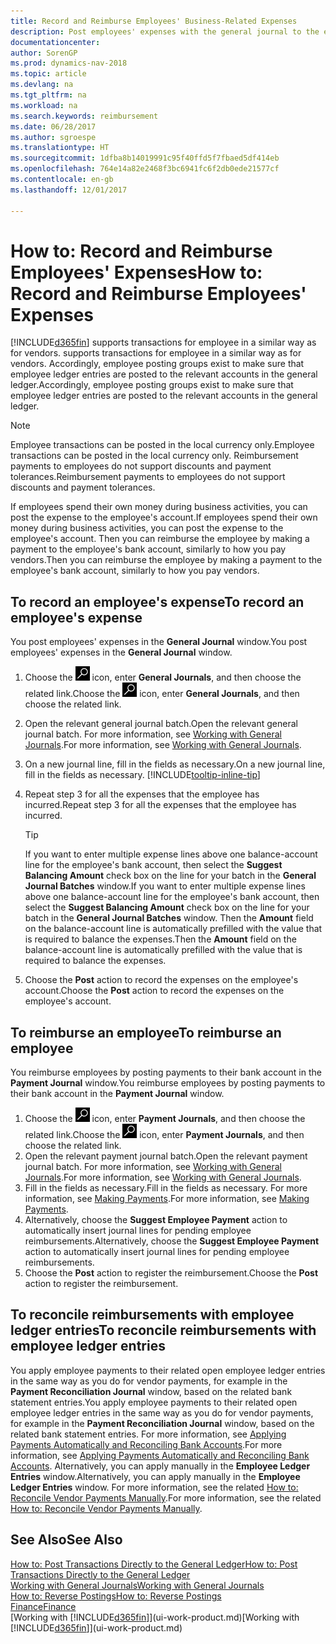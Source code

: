 ```yaml
---
title: Record and Reimburse Employees' Business-Related Expenses
description: Post employees' expenses with the general journal to the employee's account and later post a payment to the employee's bank account to reimburse for the business-related expense.
documentationcenter: 
author: SorenGP
ms.prod: dynamics-nav-2018
ms.topic: article
ms.devlang: na
ms.tgt_pltfrm: na
ms.workload: na
ms.search.keywords: reimbursement
ms.date: 06/28/2017
ms.author: sgroespe
ms.translationtype: HT
ms.sourcegitcommit: 1dfba8b14019991c95f40ffd5f7fbaed5df414eb
ms.openlocfilehash: 764e14a82e2468f3bc6941fc6f2db0ede21577cf
ms.contentlocale: en-gb
ms.lasthandoff: 12/01/2017

---
```

# <a name="how-to-record-and-reimburse-employees-expenses"></a><span data-ttu-id="c8e57-103">How to: Record and Reimburse Employees' Expenses</span><span class="sxs-lookup"><span data-stu-id="c8e57-103">How to: Record and Reimburse Employees' Expenses</span></span>
[!INCLUDE[d365fin](includes/d365fin_md.md)]<span data-ttu-id="c8e57-104"> supports transactions for employee in a similar way as for vendors.</span><span class="sxs-lookup"><span data-stu-id="c8e57-104"> supports transactions for employee in a similar way as for vendors.</span></span> <span data-ttu-id="c8e57-105">Accordingly, employee posting groups exist to make sure that employee ledger entries are posted to the relevant accounts in the general ledger.</span><span class="sxs-lookup"><span data-stu-id="c8e57-105">Accordingly, employee posting groups exist to make sure that employee ledger entries are posted to the relevant accounts in the general ledger.</span></span>

> [!NOTE]  
> <span data-ttu-id="c8e57-106">Employee transactions can be posted in the local currency only.</span><span class="sxs-lookup"><span data-stu-id="c8e57-106">Employee transactions can be posted in the local currency only.</span></span> <span data-ttu-id="c8e57-107">Reimbursement payments to employees do not support discounts and payment tolerances.</span><span class="sxs-lookup"><span data-stu-id="c8e57-107">Reimbursement payments to employees do not support discounts and payment tolerances.</span></span>

<span data-ttu-id="c8e57-108">If employees spend their own money during business activities, you can post the expense to the employee's account.</span><span class="sxs-lookup"><span data-stu-id="c8e57-108">If employees spend their own money during business activities, you can post the expense to the employee's account.</span></span> <span data-ttu-id="c8e57-109">Then you can reimburse the employee by making a payment to the employee's bank account, similarly to how you pay vendors.</span><span class="sxs-lookup"><span data-stu-id="c8e57-109">Then you can reimburse the employee by making a payment to the employee's bank account, similarly to how you pay vendors.</span></span>

## <a name="to-record-an-employees-expense"></a><span data-ttu-id="c8e57-110">To record an employee's expense</span><span class="sxs-lookup"><span data-stu-id="c8e57-110">To record an employee's expense</span></span>
<span data-ttu-id="c8e57-111">You post employees' expenses in the **General Journal** window.</span><span class="sxs-lookup"><span data-stu-id="c8e57-111">You post employees' expenses in the **General Journal** window.</span></span>
1. <span data-ttu-id="c8e57-112">Choose the ![Search for Page or Report](media/ui-search/search_small.png "Search for Page or Report icon") icon, enter **General Journals**, and then choose the related link.</span><span class="sxs-lookup"><span data-stu-id="c8e57-112">Choose the ![Search for Page or Report](media/ui-search/search_small.png "Search for Page or Report icon") icon, enter **General Journals**, and then choose the related link.</span></span>
2. <span data-ttu-id="c8e57-113">Open the relevant general journal batch.</span><span class="sxs-lookup"><span data-stu-id="c8e57-113">Open the relevant general journal batch.</span></span> <span data-ttu-id="c8e57-114">For more information, see [Working with General Journals](ui-work-general-journals.md).</span><span class="sxs-lookup"><span data-stu-id="c8e57-114">For more information, see [Working with General Journals](ui-work-general-journals.md).</span></span>
3. <span data-ttu-id="c8e57-115">On a new journal line, fill in the fields as necessary.</span><span class="sxs-lookup"><span data-stu-id="c8e57-115">On a new journal line, fill in the fields as necessary.</span></span> [!INCLUDE[tooltip-inline-tip](includes/tooltip-inline-tip_md.md)]    
4. <span data-ttu-id="c8e57-116">Repeat step 3 for all the expenses that the employee has incurred.</span><span class="sxs-lookup"><span data-stu-id="c8e57-116">Repeat step 3 for all the expenses that the employee has incurred.</span></span>

    > [!TIP]  
    > <span data-ttu-id="c8e57-117">If you want to enter multiple expense lines above one balance-account line for the employee's bank account, then select the **Suggest Balancing Amount** check box on the line for your batch in the **General Journal Batches** window.</span><span class="sxs-lookup"><span data-stu-id="c8e57-117">If you want to enter multiple expense lines above one balance-account line for the employee's bank account, then select the **Suggest Balancing Amount** check box on the line for your batch in the **General Journal Batches** window.</span></span> <span data-ttu-id="c8e57-118">Then the **Amount** field on the balance-account line is automatically prefilled with the value that is required to balance the expenses.</span><span class="sxs-lookup"><span data-stu-id="c8e57-118">Then the **Amount** field on the balance-account line is automatically prefilled with the value that is required to balance the expenses.</span></span>
5. <span data-ttu-id="c8e57-119">Choose the **Post** action to record the expenses on the employee's account.</span><span class="sxs-lookup"><span data-stu-id="c8e57-119">Choose the **Post** action to record the expenses on the employee's account.</span></span>

## <a name="to-reimburse-an-employee"></a><span data-ttu-id="c8e57-120">To reimburse an employee</span><span class="sxs-lookup"><span data-stu-id="c8e57-120">To reimburse an employee</span></span>
<span data-ttu-id="c8e57-121">You reimburse employees by posting payments to their bank account in the **Payment Journal** window.</span><span class="sxs-lookup"><span data-stu-id="c8e57-121">You reimburse employees by posting payments to their bank account in the **Payment Journal** window.</span></span>
1. <span data-ttu-id="c8e57-122">Choose the ![Search for Page or Report](media/ui-search/search_small.png "Search for Page or Report icon") icon, enter **Payment Journals**, and then choose the related link.</span><span class="sxs-lookup"><span data-stu-id="c8e57-122">Choose the ![Search for Page or Report](media/ui-search/search_small.png "Search for Page or Report icon") icon, enter **Payment Journals**, and then choose the related link.</span></span>
2. <span data-ttu-id="c8e57-123">Open the relevant payment journal batch.</span><span class="sxs-lookup"><span data-stu-id="c8e57-123">Open the relevant payment journal batch.</span></span> <span data-ttu-id="c8e57-124">For more information, see [Working with General Journals](ui-work-general-journals.md).</span><span class="sxs-lookup"><span data-stu-id="c8e57-124">For more information, see [Working with General Journals](ui-work-general-journals.md).</span></span>
3. <span data-ttu-id="c8e57-125">Fill in the fields as necessary.</span><span class="sxs-lookup"><span data-stu-id="c8e57-125">Fill in the fields as necessary.</span></span> <span data-ttu-id="c8e57-126">For more information, see [Making Payments](payables-make-payments.md).</span><span class="sxs-lookup"><span data-stu-id="c8e57-126">For more information, see [Making Payments](payables-make-payments.md).</span></span>
4. <span data-ttu-id="c8e57-127">Alternatively, choose the **Suggest Employee Payment** action to automatically insert journal lines for pending employee reimbursements.</span><span class="sxs-lookup"><span data-stu-id="c8e57-127">Alternatively, choose the **Suggest Employee Payment** action to automatically insert journal lines for pending employee reimbursements.</span></span>
5. <span data-ttu-id="c8e57-128">Choose the **Post** action to register the reimbursement.</span><span class="sxs-lookup"><span data-stu-id="c8e57-128">Choose the **Post** action to register the reimbursement.</span></span>  

## <a name="to-reconcile-reimbursements-with-employee-ledger-entries"></a><span data-ttu-id="c8e57-129">To reconcile reimbursements with employee ledger entries</span><span class="sxs-lookup"><span data-stu-id="c8e57-129">To reconcile reimbursements with employee ledger entries</span></span>
<span data-ttu-id="c8e57-130">You apply employee payments to their related open employee ledger entries in the same way as you do for vendor payments, for example in the **Payment Reconciliation Journal** window, based on the related bank statement entries.</span><span class="sxs-lookup"><span data-stu-id="c8e57-130">You apply employee payments to their related open employee ledger entries in the same way as you do for vendor payments, for example in the **Payment Reconciliation Journal** window, based on the related bank statement entries.</span></span> <span data-ttu-id="c8e57-131">For more information, see [Applying Payments Automatically and Reconciling Bank Accounts](receivables-apply-payments-auto-reconcile-bank-accounts.md).</span><span class="sxs-lookup"><span data-stu-id="c8e57-131">For more information, see [Applying Payments Automatically and Reconciling Bank Accounts](receivables-apply-payments-auto-reconcile-bank-accounts.md).</span></span> <span data-ttu-id="c8e57-132">Alternatively, you can apply manually in the **Employee Ledger Entries** window.</span><span class="sxs-lookup"><span data-stu-id="c8e57-132">Alternatively, you can apply manually in the **Employee Ledger Entries** window.</span></span> <span data-ttu-id="c8e57-133">For more information, see the related [How to: Reconcile Vendor Payments Manually](payables-how-apply-purchase-transactions-manually.md).</span><span class="sxs-lookup"><span data-stu-id="c8e57-133">For more information, see the related [How to: Reconcile Vendor Payments Manually](payables-how-apply-purchase-transactions-manually.md).</span></span>  

## <a name="see-also"></a><span data-ttu-id="c8e57-134">See Also</span><span class="sxs-lookup"><span data-stu-id="c8e57-134">See Also</span></span>
[<span data-ttu-id="c8e57-135">How to: Post Transactions Directly to the General Ledger</span><span class="sxs-lookup"><span data-stu-id="c8e57-135">How to: Post Transactions Directly to the General Ledger</span></span>](finance-how-post-transactions-directly.md)  
[<span data-ttu-id="c8e57-136">Working with General Journals</span><span class="sxs-lookup"><span data-stu-id="c8e57-136">Working with General Journals</span></span>](ui-work-general-journals.md)  
[<span data-ttu-id="c8e57-137">How to: Reverse Postings</span><span class="sxs-lookup"><span data-stu-id="c8e57-137">How to: Reverse Postings</span></span>](finance-how-reverse-journal-posting.md)  
[<span data-ttu-id="c8e57-138">Finance</span><span class="sxs-lookup"><span data-stu-id="c8e57-138">Finance</span></span>](finance.md)  
<span data-ttu-id="c8e57-139">[Working with [!INCLUDE[d365fin](includes/d365fin_md.md)]](ui-work-product.md)</span><span class="sxs-lookup"><span data-stu-id="c8e57-139">[Working with [!INCLUDE[d365fin](includes/d365fin_md.md)]](ui-work-product.md)</span></span>  

